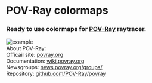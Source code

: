 # POV-Ray colormaps

### Ready to use colormaps for [POV-Ray](http://www.povray.org/) raytracer.
![example](https://user-images.githubusercontent.com/6688301/218434515-82efabdb-2196-447a-ae99-89855008195a.png)\
About POV-Ray:\
Officail site: [povray.org](http://www.povray.org)\
Documentation: [wiki.povray.org](https://wiki.povray.org/content/Documentation:Contents)\
Newsgroups: [news.povray.org/groups/](https://news.povray.org/groups/)\
Repository: [github.com/POV-Ray/povray](https://github.com/POV-Ray/povray)

